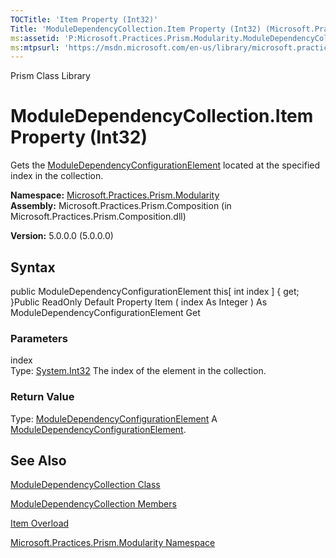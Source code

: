 ```yaml
---
TOCTitle: 'Item Property (Int32)'
Title: 'ModuleDependencyCollection.Item Property (Int32) (Microsoft.Practices.Prism.Modularity)'
ms:assetid: 'P:Microsoft.Practices.Prism.Modularity.ModuleDependencyCollection.Item(System.Int32)'
ms:mtpsurl: 'https://msdn.microsoft.com/en-us/library/microsoft.practices.prism.modularity.moduledependencycollection.item(v=pandp.50)'
---
```


Prism Class Library

ModuleDependencyCollection.Item Property (Int32)
====================================================

Gets the [ModuleDependencyConfigurationElement](https://msdn.microsoft.com/library/microsoft.practices.prism.modularity.moduledependencyconfigurationelement) located at the specified index in the collection.

**Namespace:** [Microsoft.Practices.Prism.Modularity](https://msdn.microsoft.com/library/microsoft.practices.prism.modularity)
**Assembly:** Microsoft.Practices.Prism.Composition (in Microsoft.Practices.Prism.Composition.dll)

**Version:** 5.0.0.0 (5.0.0.0)

## Syntax


public ModuleDependencyConfigurationElement this[ int index \] { get; }Public ReadOnly Default Property Item ( index As Integer ) As ModuleDependencyConfigurationElement Get

### Parameters

index  
Type: [System.Int32](http://msdn.microsoft.com/en-us/library/td2s409d)
The index of the element in the collection.

### Return Value

Type: [ModuleDependencyConfigurationElement](https://msdn.microsoft.com/library/microsoft.practices.prism.modularity.moduledependencyconfigurationelement)
A [ModuleDependencyConfigurationElement](https://msdn.microsoft.com/library/microsoft.practices.prism.modularity.moduledependencyconfigurationelement).

See Also
--------


[ModuleDependencyCollection Class](https://msdn.microsoft.com/library/microsoft.practices.prism.modularity.moduledependencycollection)

[ModuleDependencyCollection Members](https://msdn.microsoft.com/allmembers.t:microsoft.practices.prism.modularity.moduledependencycollection)

[Item Overload](https://msdn.microsoft.com/overload:microsoft.practices.prism.modularity.moduledependencycollection.item)

[Microsoft.Practices.Prism.Modularity Namespace](https://msdn.microsoft.com/library/microsoft.practices.prism.modularity)
